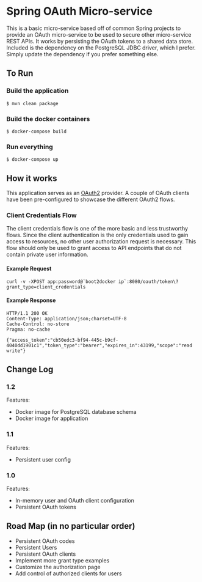 # Spring OAuth Micro-service

This is a basic micro-service based off of common Spring projects to provide an OAuth micro-service to be used to 
secure other micro-service REST APIs.  It works by persisting the OAuth tokens to a shared data store.  Included is 
the dependency on the PostgreSQL JDBC driver, which I prefer.  Simply update the dependency if you prefer something 
else.

## To Run
### Build the application
`$ mvn clean package` 

### Build the docker containers
`$ docker-compose build`

### Run everything
`$ docker-compose up`

## How it works
This application serves as an [OAuth2](http://tools.ietf.org/html/rfc6749) provider. A couple of OAuth clients have 
been pre-configured to showcase the different OAuth2 flows. 

### Client Credentials Flow

The client credentials flow is one of the more basic and less trustworthy flows.  Since the client authentication is 
the only credentials used to gain access to resources, no other user authorization request is necessary.  This flow 
should only be used to grant access to API endpoints that do not contain private user information.

#### Example Request 

    curl -v -XPOST app:password@`boot2docker ip`:8080/oauth/token\?grant_type=client_credentials


#### Example Response

    HTTP/1.1 200 OK
    Content-Type: application/json;charset=UTF-8
    Cache-Control: no-store
    Pragma: no-cache

    {"access_token":"cb50edc3-bf94-445c-b9cf-4040dd1901c1","token_type":"bearer","expires_in":43199,"scope":"read 
    write"}

## Change Log
### 1.2
Features:
- Docker image for PostgreSQL database schema
- Docker image for application

### 1.1
Features:
- Persistent user config

### 1.0
Features:
- In-memory user and OAuth client configuration
- Persistent OAuth tokens

## Road Map (in no particular order)
- Persistent OAuth codes
- Persistent Users
- Persistent OAuth clients
- Implement more grant type examples
- Customize the authorization page
- Add control of authorized clients for users